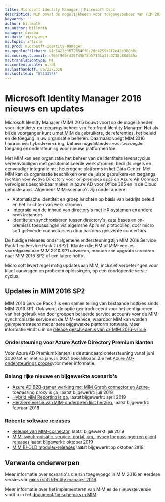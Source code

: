 ```yaml
---
title: Microsoft Identity Manager | Microsoft Docs
description: MIM omvat de mogelijkheden voor toegangsbeheer van FIM 2010 en zorgt ervoor dat u gebruikers, referenties, beleidsregels en toegang in uw organisatie kunt beheren.
keywords: ''
author: billmath
ms.author: billmath
manager: daveba
ms.date: 10/18/2019
ms.topic: article
ms.prod: microsoft-identity-manager
ms.openlocfilehash: 01d5427c3672354ff6c2dc4259c1f2e43e380a8c
ms.sourcegitcommit: c9f5f960fd39745bf5b57161a2fd0238c88d035a
ms.translationtype: MT
ms.contentlocale: nl-NL
ms.lasthandoff: 06/22/2020
ms.locfileid: "85133546"
---
```

# <a name="microsoft-identity-manager-2016-news-and-updates"></a>Microsoft Identity Manager 2016 nieuws en updates

Microsoft Identity Manager (MIM) 2016 bouwt voort op de mogelijkheden voor identiteits-en toegangs beheer van Forefront Identity Manager. Net als bij de voorganger kunt u met MIM de gebruikers, de referenties, het beleid en de toegang in uw organisatie beheren.  Daarnaast voegt MIM 2016 hieraan een hybride-ervaring, beheermogelijkheden voor bevoegde toegang en ondersteuning voor nieuwe platformen toe.


Met MIM kan een organisatie het beheer van de identiteits levenscyclus vereenvoudigen met geautomatiseerde werk stromen, bedrijfs regels en eenvoudige integratie met heterogene platforms in het Data Center. Met MIM kan de organisatie beschikken over de juiste gebruikers-en toegangs rechten voor Active Directory voor on-premises apps en Azure AD Connect vervolgens beschikbaar maken in azure AD voor Office 365 en in de Cloud gehoste apps. Algemene MIM-scenario's zijn onder andere:
 - Automatische identiteit en groep inrichten op basis van bedrijfs beleid en het inrichten van werk stromen
 - Integratie van de inhoud van directory's met HR-systemen en andere bron instanties
 - Identiteiten synchroniseren tussen directory's, data bases en on-premises toepassingen via algemene Api's en protocollen, door micro soft geleverde connectors en door partners geleverde connectors

De huidige releases onder algemene ondersteuning zijn MIM 2016 Service Pack 1 en Service Pack 2 (SP2).  Klanten die FIM of MIM-versies voorafgaand aan MIM 2016 SP1 uitvoeren, moeten een upgrade uitvoeren naar MIM 2016 SP2 of een latere hotfix.

Micro soft levert regel matig updates aan MIM, inclusief verbeteringen voor klant aanvragen en probleem oplossingen, op een doorlopende versie cyclus.

## <a name="updates-in-mim-2016-sp2"></a>Updates in MIM 2016 SP2

MIM 2016 Service Pack 2 is een samen telling van bestaande hotfixes sinds MIM 2016 SP1. Ook wordt de optie geïntroduceerd voor het configureren van het gebruik van door groepen beheerde service accounts voor de MIM-synchronisatie service en de MIM-service, waardoor MIM kan worden geïmplementeerd met andere bijgewerkte platform software. Meer informatie vindt u in de [release geschiedenis van de MIM 2016-versie](./reference/version-history.md)

### <a name="support-update-for-azure-active-directory-premium-customers"></a>Ondersteuning voor Azure Active Directory Premium klanten
Voor Azure AD Premium klanten is de standaard ondersteuning vanaf juni 2020 tot en met na januari 2021 beschikbaar. Zie het [Azure AD-ondersteunings proces](support-update-for-azure-active-directory-premium-customers.md)voor meer informatie.

### <a name="major-new-and-updated-scenarios"></a>Belang rijke nieuwe en bijgewerkte scenario's

- [Azure AD B2B-samen werking met MIM Graph connector en Azure-toepassing proxy is ga](microsoft-identity-manager-2016-graph-b2b-scenario.md), laatst bijgewerkt: juli 2019
- [Hybrid MIM Reporting is ga](https://cloudblogs.microsoft.com/enterprisemobility/2018/02/23/hybrid-mim-reporting-now-available-in-azure-active-directory/), laatst bijgewerkt: april 2019
- [Herziene versie van MIM-onderdelen lijst herzien](microsoft-identity-manager-2016-deprecated-features.md), laatst bijgewerkt: februari 2018

### <a name="recent-software-releases"></a>Recente software releases

- [Release van MIM-connector](./reference/microsoft-identity-manager-2016-connector-version-history.md), laatst bijgewerkt: juli 2019
- [MIM-synchronisatie, service, portal, cm, invoeg toepassingen en client releases](./reference/version-history.md) laatst bijgewerkt: oktober 2019
- [MIM BHOLD modules-releases](./reference/version-bhold-history.md) laatst bijgewerkt op oktober 2018




## <a name="related-topics"></a>Verwante onderwerpen

Meer informatie over scenario's die zijn toegevoegd in MIM 2016 en eerdere versies van [micro soft Identity manager 2016](microsoft-identity-manager-2016.md).

Meer informatie over het implementeren van MIM en de nieuwste versie vindt u in het [documentatie schema van MIM](https://docs.microsoft.com/microsoft-identity-manager/).

